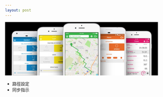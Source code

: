 ```yaml
---
layout: post
---
```


![app](images/nav_img/smarthalo/app.jpg)

* 路徑設定
* 同步指示

<!--
    0. logo
    1. panel
    2. features
    3. installation
    4. app view
    -->
